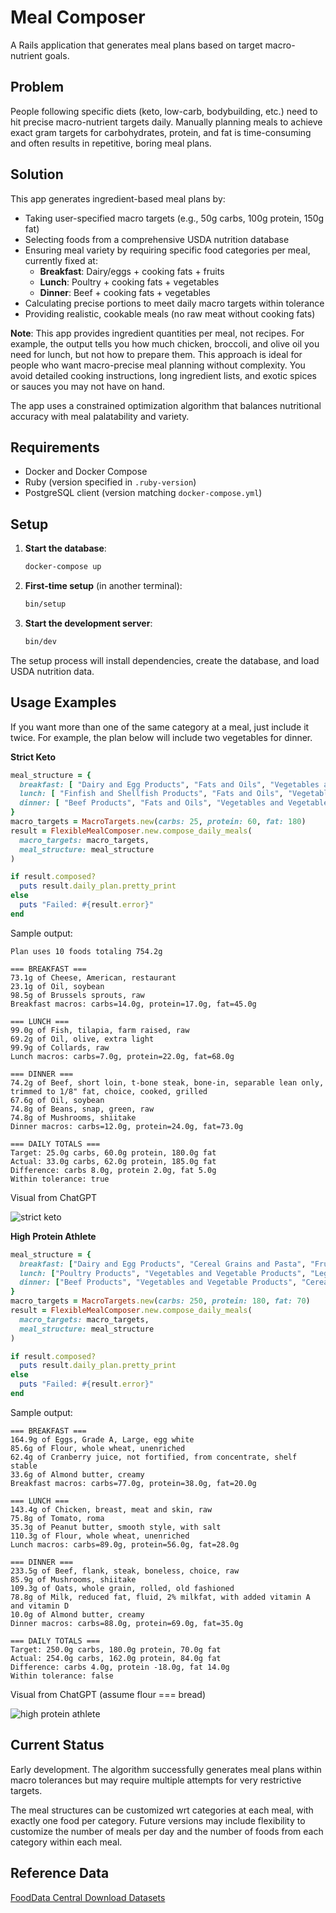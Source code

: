 # Meal Composer

A Rails application that generates meal plans based on target macro-nutrient goals.

## Problem

People following specific diets (keto, low-carb, bodybuilding, etc.) need to hit precise macro-nutrient targets daily. Manually planning meals to achieve exact gram targets for carbohydrates, protein, and fat is time-consuming and often results in repetitive, boring meal plans.

## Solution

This app generates ingredient-based meal plans by:

- Taking user-specified macro targets (e.g., 50g carbs, 100g protein, 150g fat)
- Selecting foods from a comprehensive USDA nutrition database
- Ensuring meal variety by requiring specific food categories per meal, currently fixed at:
  - **Breakfast**: Dairy/eggs + cooking fats + fruits
  - **Lunch**: Poultry + cooking fats + vegetables
  - **Dinner**: Beef + cooking fats + vegetables
- Calculating precise portions to meet daily macro targets within tolerance
- Providing realistic, cookable meals (no raw meat without cooking fats)

**Note**: This app provides ingredient quantities per meal, not recipes. For example, the output tells you how much chicken, broccoli, and olive oil you need for lunch, but not how to prepare them. This approach is ideal for people who want macro-precise meal planning without complexity. You avoid detailed cooking instructions, long ingredient lists, and exotic spices or sauces you may not have on hand.

The app uses a constrained optimization algorithm that balances nutritional accuracy with meal palatability and variety.

## Requirements

- Docker and Docker Compose
- Ruby (version specified in `.ruby-version`)
- PostgreSQL client (version matching `docker-compose.yml`)

## Setup

1. **Start the database**:
   ```bash
   docker-compose up
   ```

2. **First-time setup** (in another terminal):
   ```bash
   bin/setup
   ```

3. **Start the development server**:
   ```bash
   bin/dev
   ```

The setup process will install dependencies, create the database, and load USDA nutrition data.

## Usage Examples

If you want more than one of the same category at a meal, just include it twice. For example, the plan below will include two vegetables for dinner.

**Strict Keto**

```ruby
meal_structure = {
  breakfast: [ "Dairy and Egg Products", "Fats and Oils", "Vegetables and Vegetable Products" ],
  lunch: [ "Finfish and Shellfish Products", "Fats and Oils", "Vegetables and Vegetable Products" ],
  dinner: [ "Beef Products", "Fats and Oils", "Vegetables and Vegetable Products", "Vegetables and Vegetable Products" ]
}
macro_targets = MacroTargets.new(carbs: 25, protein: 60, fat: 180)
result = FlexibleMealComposer.new.compose_daily_meals(
  macro_targets: macro_targets,
  meal_structure: meal_structure
)

if result.composed?
  puts result.daily_plan.pretty_print
else
  puts "Failed: #{result.error}"
end
```

Sample output:

```
Plan uses 10 foods totaling 754.2g

=== BREAKFAST ===
73.1g of Cheese, American, restaurant
23.1g of Oil, soybean
98.5g of Brussels sprouts, raw
Breakfast macros: carbs=14.0g, protein=17.0g, fat=45.0g

=== LUNCH ===
99.0g of Fish, tilapia, farm raised, raw
69.2g of Oil, olive, extra light
99.9g of Collards, raw
Lunch macros: carbs=7.0g, protein=22.0g, fat=68.0g

=== DINNER ===
74.2g of Beef, short loin, t-bone steak, bone-in, separable lean only, trimmed to 1/8" fat, choice, cooked, grilled
67.6g of Oil, soybean
74.8g of Beans, snap, green, raw
74.8g of Mushrooms, shiitake
Dinner macros: carbs=12.0g, protein=24.0g, fat=73.0g

=== DAILY TOTALS ===
Target: 25.0g carbs, 60.0g protein, 180.0g fat
Actual: 33.0g carbs, 62.0g protein, 185.0g fat
Difference: carbs 8.0g, protein 2.0g, fat 5.0g
Within tolerance: true
```

Visual from ChatGPT

![strict keto](docs/images/strict-keto.png "strict keto")

**High Protein Athlete**

```ruby
meal_structure = {
  breakfast: ["Dairy and Egg Products", "Cereal Grains and Pasta", "Fruits and Fruit Juices", "Nut and Seed Products"],
  lunch: ["Poultry Products", "Vegetables and Vegetable Products", "Legumes and Legume Products", "Cereal Grains and Pasta"],
  dinner: ["Beef Products", "Vegetables and Vegetable Products", "Cereal Grains and Pasta", "Dairy and Egg Products", "Nut and Seed Products"]
}
macro_targets = MacroTargets.new(carbs: 250, protein: 180, fat: 70)
result = FlexibleMealComposer.new.compose_daily_meals(
  macro_targets: macro_targets,
  meal_structure: meal_structure
)

if result.composed?
  puts result.daily_plan.pretty_print
else
  puts "Failed: #{result.error}"
end
```

Sample output:

```
=== BREAKFAST ===
164.9g of Eggs, Grade A, Large, egg white
85.6g of Flour, whole wheat, unenriched
62.4g of Cranberry juice, not fortified, from concentrate, shelf stable
33.6g of Almond butter, creamy
Breakfast macros: carbs=77.0g, protein=38.0g, fat=20.0g

=== LUNCH ===
143.4g of Chicken, breast, meat and skin, raw
75.8g of Tomato, roma
35.3g of Peanut butter, smooth style, with salt
110.3g of Flour, whole wheat, unenriched
Lunch macros: carbs=89.0g, protein=56.0g, fat=28.0g

=== DINNER ===
233.5g of Beef, flank, steak, boneless, choice, raw
85.9g of Mushrooms, shiitake
109.3g of Oats, whole grain, rolled, old fashioned
78.8g of Milk, reduced fat, fluid, 2% milkfat, with added vitamin A and vitamin D
10.0g of Almond butter, creamy
Dinner macros: carbs=88.0g, protein=69.0g, fat=35.0g

=== DAILY TOTALS ===
Target: 250.0g carbs, 180.0g protein, 70.0g fat
Actual: 254.0g carbs, 162.0g protein, 84.0g fat
Difference: carbs 4.0g, protein -18.0g, fat 14.0g
Within tolerance: false
```

Visual from ChatGPT (assume flour === bread)

![high protein athlete](docs/images/high-protein-athlete.png "high protein athlete")

## Current Status

Early development. The algorithm successfully generates meal plans within macro tolerances but may require multiple attempts for very restrictive targets.

The meal structures can be customized wrt categories at each meal, with exactly one food per category. Future versions may include flexibility to customize the number of meals per day and the number of foods from each category within each meal.

## Reference Data

[FoodData Central Download Datasets](https://fdc.nal.usda.gov/download-datasets)
